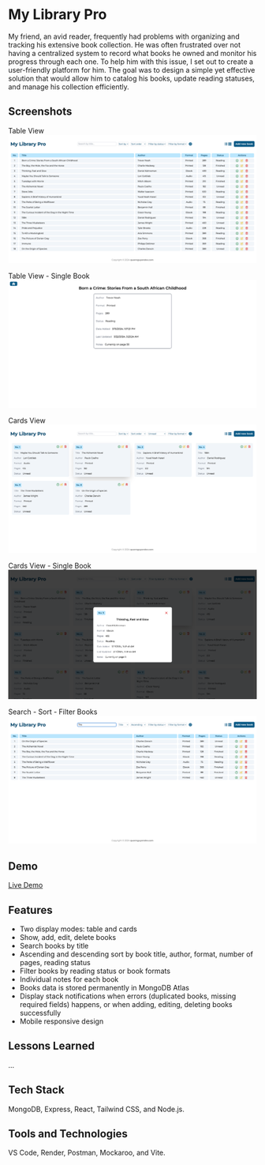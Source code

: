 
# My Library Pro

My friend, an avid reader, frequently had problems with organizing and tracking his extensive book collection. He was often frustrated over not having a centralized system to record what books he owned and monitor his progress through each one. To help him with this issue, I set out to create a user-friendly platform for him. The goal was to design a simple yet effective solution that would allow him to catalog his books, update reading statuses, and manage his collection efficiently.


## Screenshots

Table View
![App Screenshot](/screenshots/Screen%20Shot%202024-03-22%20at%2011.57.30%20PM.png)

Table View - Single Book
![App Screenshot](/screenshots/Screen%20Shot%202024-03-22%20at%2011.59.48%20PM.png)

Cards View
![App Screenshot](/screenshots/Screen%20Shot%202024-03-23%20at%2012.05.45%20AM.png)

Cards View - Single Book
![App Screenshot](/screenshots/Screen%20Shot%202024-03-22%20at%2011.59.07%20PM.png)

Search - Sort - Filter Books
![App Screenshot](/screenshots/Screen%20Shot%202024-03-23%20at%2012.04.23%20AM.png)


## Demo

[Live Demo](https://my-library-pro.onrender.com/)


## Features

- Two display modes: table and cards
- Show, add, edit, delete books
- Search books by title
- Ascending and descending sort by book title, author, format, number of pages, reading status
- Filter books by reading status or book formats
- Individual notes for each book
- Books data is stored permanently in MongoDB Atlas
- Display stack notifications when errors (duplicated books, missing required fields) happens, or when adding, editing, deleting books successfully
- Mobile responsive design


## Lessons Learned

...


## Tech Stack

MongoDB, Express, React, Tailwind CSS, and Node.js.


## Tools and Technologies

VS Code, Render, Postman, Mockaroo, and Vite.


